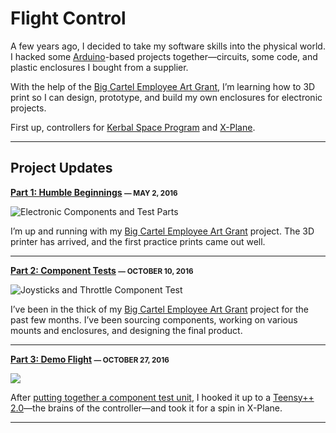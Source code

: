 # Flight Control

A few years ago, I decided to take my software skills into the physical world. I hacked some [Arduino](http://arduino.cc)-based projects together—circuits, some code, and plastic enclosures I bought from a supplier.

With the help of the [Big Cartel Employee Art Grant](https://www.bigcartel.com/team/#art-grants), I’m learning how to 3D print so I can design, prototype, and build my own enclosures for electronic projects.

First up, controllers for [Kerbal Space Program](https://kerbalspaceprogram.com) and [X-Plane](http://www.x-plane.com).

***

## Project Updates

**[Part 1: Humble Beginnings](https://acolangelo.com/blog/humble-beginnings)
<small>— MAY 2, 2016</small>**

![Electronic Components and Test Parts](https://acolangelo.com/m/blog/art-grant-00-parts.jpg)

I’m up and running with my [Big Cartel Employee Art Grant](https://www.bigcartel.com/team/#art-grants) project. The 3D printer has arrived, and the first practice prints came out well.

***

**[Part 2: Component Tests](https://acolangelo.com/blog/component-tests)
<small>— OCTOBER 10, 2016</small>**

![Joysticks and Throttle Component Test](https://acolangelo.com/m/blog/art-grant-01-joysticks.jpg)

I’ve been in the thick of my [Big Cartel Employee Art Grant](https://www.bigcartel.com/team/#art-grants) project for the past few months. I’ve been sourcing components, working on various mounts and enclosures, and designing the final product.

***

**[Part 3: Demo Flight](https://acolangelo.com/blog/demo-flight)
<small>— OCTOBER 27, 2016</small>**

![](https://i.vimeocdn.com/video/599235494.jpg?mw=1920&mh=1080&q=70)

After [putting together a component test unit](https://acolangelo.com/blog/component-tests), I hooked it up to a [Teensy++ 2.0](https://www.pjrc.com/store/teensypp.html)—the brains of the controller—and took it for a spin in X-Plane.

***